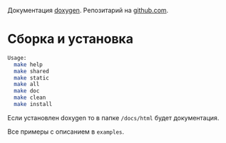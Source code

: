 

Документация [doxygen](https://mambaru.github.io/wjrpc/index.html).
Репозитарий на [github.com](https://github.com/mambaru/wjrpc).

# Сборка и установка

```bash
Usage:
  make help
  make shared
  make static
  make all
  make doc
  make clean
  make install
```
Если установлен doxygen то в папке `/docs/html` будет документация.

Все примеры с описанием в `examples`.
